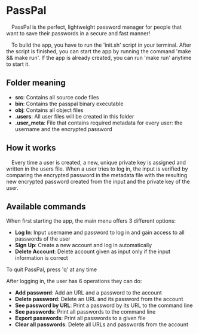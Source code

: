 # PassPal

&emsp;PassPal is the perfect, lightweight password manager for people that want to save their passwords in a secure and fast manner!

&emsp;To build the app, you have to run the 'init.sh' script in your terminal. After the script is finished, you can start the app by running the command 'make && make run'. If the app is already created, you can run 'make run' anytime to start it.

## Folder meaning

* __src__: Contains all source code files
* __bin__: Contains the passpal binary executable
* __obj__: Contains all object files
* __.users__: All user files will be created in this folder
* __.user_meta__: File that contains required metadata for every user: the username and the encrypted password

## How it works

&emsp;Every time a user is created, a new, unique private key is assigned and written in the users file. When a user tries to log in, the input is verified by comparing the encrypted password in the metadata file with the resulting new encrypted password created from the input and the private key of the user.

## Available commands

When first starting the app, the main menu offers 3 different options:
* __Log In__: Input username and password to log in and gain access to all passwords of the user
* __Sign Up__: Create a new account and log in automatically
* __Delete Account__: Delete account given as input only if the input information is correct

To quit PassPal, press 'q' at any time


After logging in, the user has 6 operations they can do:
* __Add password__: Add an URL and a password to the account
* __Delete password__: Delete an URL and its password from the account
* __See password by URL__: Print a password by its URL to the command line
* __See passwords__: Print all passwords to the command line
* __Export passwords__: Print all passwords to a given file
* __Clear all passwords__: Delete all URLs and passwords from the account


